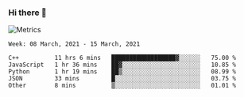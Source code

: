 ### Hi there 👋

![Metrics](https://github.com/radoapx/radoapx/blob/main/github-metrics.svg)

<!--START_SECTION:waka-->
```text
Week: 08 March, 2021 - 15 March, 2021

C++          11 hrs 6 mins   ██████████████████▓░░░░░░   75.00 % 
JavaScript   1 hr 36 mins    ██▓░░░░░░░░░░░░░░░░░░░░░░   10.85 % 
Python       1 hr 19 mins    ██▒░░░░░░░░░░░░░░░░░░░░░░   08.99 % 
JSON         33 mins         █░░░░░░░░░░░░░░░░░░░░░░░░   03.75 % 
Other        8 mins          ▒░░░░░░░░░░░░░░░░░░░░░░░░   01.01 % 
```
<!--END_SECTION:waka-->

<!--
**radoapx/radoapx** is a ✨ _special_ ✨ repository because its `README.md` (this file) appears on your GitHub profile.

Here are some ideas to get you started:

- 🔭 I’m currently working on ...
- 🌱 I’m currently learning ...
- 👯 I’m looking to collaborate on ...
- 🤔 I’m looking for help with ...
- 💬 Ask me about ...
- 📫 How to reach me: ...
- 😄 Pronouns: ...
- ⚡ Fun fact: ...
-->
